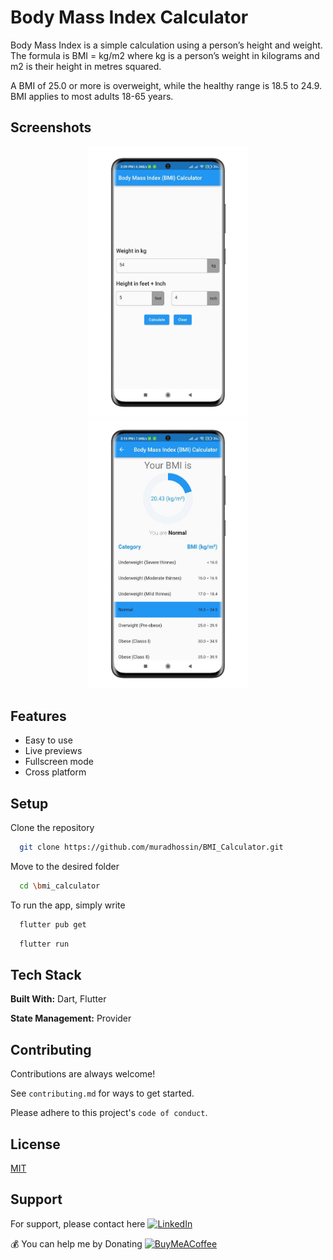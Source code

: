 
# Body Mass Index Calculator

Body Mass Index is a simple calculation using a person’s height and weight. The formula is BMI = kg/m2 where kg is a person’s weight in kilograms and m2 is their height in metres squared.

A BMI of 25.0 or more is overweight, while the healthy range is 18.5 to 24.9. BMI applies to most adults 18-65 years.


## Screenshots

<p align="center">
  <img src="screenshot/home.jpg" width="256" hspace="4">
  <img src="screenshot/result.jpg" width="256" hspace="4">
</p>


## Features

- Easy to use
- Live previews
- Fullscreen mode
- Cross platform


## Setup

Clone the repository

```bash
  git clone https://github.com/muradhossin/BMI_Calculator.git
```
Move to the desired folder

```bash
  cd \bmi_calculator
```
To run the app, simply write

```bash
  flutter pub get
```
```bash
  flutter run
```
## Tech Stack

**Built With:** Dart, Flutter

**State Management:** Provider


## Contributing

Contributions are always welcome!

See `contributing.md` for ways to get started.

Please adhere to this project's `code of conduct`.


## License

[MIT](https://choosealicense.com/licenses/mit/)


## Support

For support, please contact here [![LinkedIn](https://img.shields.io/badge/LinkedIn-%230077B5.svg?logo=linkedin&logoColor=white)](https://linkedin.com/in/md-murad-hossin)

  💰 You can help me by Donating
  [![BuyMeACoffee](https://img.shields.io/badge/Buy%20Me%20a%20Coffee-ffdd00?style=for-the-badge&logo=buy-me-a-coffee&logoColor=black)](https://buymeacoffee.com/muradhossin) 
